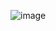 ![image](https://user-images.githubusercontent.com/89120960/229712003-ac1e7b8f-eb30-4e78-ae23-5fc7848402ff.png)
